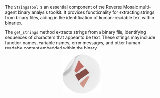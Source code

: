 The ```StringsTool``` is an essential component of the Reverse Mosaic multi-agent binary analysis toolkit. It provides functionality for extracting strings from binary files, aiding in the identification of human-readable text within binaries.

The ```get_strings``` method extracts strings from a binary file, identifying sequences of characters that appear to be text. These strings may include function names, variable names, error messages, and other human-readable content embedded within the binary.

<p align="center"> <img margin-right: auto width=25% src="../../../../small-logo.png"> </p>
